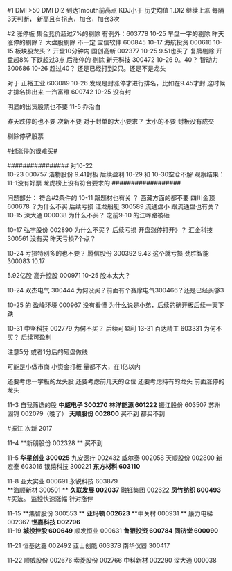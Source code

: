 #1
DMI >50
DMI DI2 到达1mouth前高点
KDJ小于 历史均值
1.DI2 继续上涨 每隔3天判断， 新高且有拐点，加仓，加仓3次



#2  涨停板
集合竞价超过7%的剔除   有例外：603778 10-25
早盘一字的剔除
昨天涨停的剔除？
大盘股剔除   不一定  宝信软件 600845 10-17   海航投资  000616  10-15
板块股龙头？
开盘10分钟内   国创高新  002377  10-25  9.51也买了
复牌剔除
开盘超8%  下跌超过3点 后涨停的 剔除  新元科技 300472 10-26
9。40？   智动力 300686 10-26  超过40？ 还是已经打到2只。还是不是龙头

对于	 正裕工业  603089 10-26  发现是封涨停才进行排名，比如在9.45才封  这时候才排名排出来   	一汽富维 600742 10-25 没有封

明显的出货股票也不要  11-5 乔治白

昨天跌停的也不要
次新不要
对于封单的大小要求？
太小的不要  封板没有成交

剔除停牌股票

#封涨停的很难买#


################
对10-22  
10-23  000757 浩物股份  9.41封板  后续盈利
  10-29 和 10-30空仓不解  观察结果： 11-1没有好票  龙虎榜上没有符合要求的
##################



问题部分：
符合#2条件的
10-11 跟题材也有关 ？   西藏方面的都不要   四川金顶 600678 ？为什么不买 后续亏损       江龙船艇  300589  流通盘小  跟流通盘也有关？
10-15 深大通  000038  为什么不买？  之前9-10 的江晖路被砸

10-17 弘宇股份  002890   为什么不买？  后续亏损   开盘涨停打开》？	汇金科技	300561 没有买  昨天亏损7个点？

10-24 亏损特别多的也不要？  腾信股份 300392 9.43    这个就亏损 劲胜智能  300083 10.17

5.92亿股  高升控股  000971  10-25  股本太大？

10-24 双杰电气  300444  为何没买？前面有个赛摩电气300466？还是已经买够3

10-25 的  盈峰环境  000967 没有看懂  为什么说是小弟，后续的确开板后续一天下跌

10-31 中坚科技 002779   为何不买？  后续可盈利
13-31 百达精工 603331	 为何不买？  后续可盈利



注意5分 或者1分后的砸盘做线

可能是小做市商 小资金打板   量都不大，在1亿以内


还要考虑一字板的龙头股
还要考虑前几天的仓位
还要考虑持有的龙头   前面涨停的龙头



11-3  自我筛选的股  **中威电子 300270**   **林洋能源 601222**   振江股份  603507  苏州固锝 002079（晚了）   **天顺股份  002800**   买不到   都买不到

#振江  次新   2017 

11-4 **新朋股份 002328 **  买不到

11-5 **华星创业 300025**   九安医疗  002432   威尔泰 002058   天顺股份  002800  新宏泰  603016  银禧科技 300221   **东方材料  603110**

11-8  亚太实业  000691   永锐科技  603879     
**海顺新材  300501  **  **久联发展  002037**  融钰集团  002622  **凤竹纺织  600493**
#买法。 监控快速涨幅  针对涨停

11-15
**集智股份  300553	**	**亚玛顿  002623**	**中关村  000931 **	康力电梯		002367		**世嘉科技   002796**		
11-19 
**城投控股 600649**		顺发恒业  000631		**鲁银投资  600784**		**同济堂 600090**

11-21
恒基达鑫  002492    亚士创能  603378   南华仪器 300417

11-22 
顺威股份  002676		索菱股份  002766		中科新材  002290
深大通  000038
